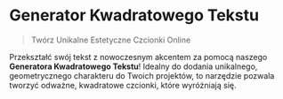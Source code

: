 # Generator Kwadratowego Tekstu

> Twórz Unikalne Estetyczne Czcionki Online

Przekształć swój tekst z nowoczesnym akcentem za pomocą naszego **Generatora Kwadratowego Tekstu**! Idealny do dodania unikalnego, geometrycznego charakteru do Twoich projektów, to narzędzie pozwala tworzyć odważne, kwadratowe czcionki, które wyróżniają się.